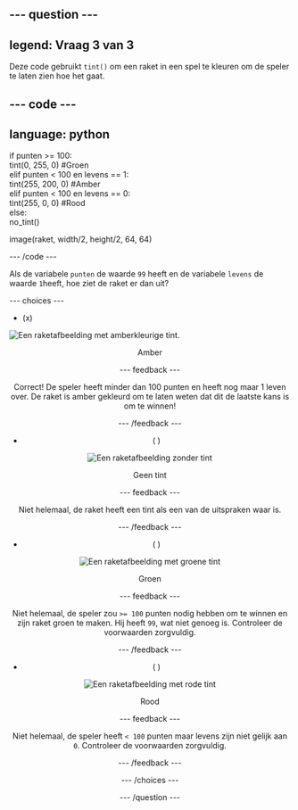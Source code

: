 --- question ---
---
legend: Vraag 3 van 3
---

Deze code gebruikt `tint()` om een raket in een spel te kleuren om de speler te laten zien hoe het gaat.

--- code ---
---
language: python
---

if punten >= 100:    
tint(0, 255, 0) #Groen   
elif punten < 100 en levens == 1:   
tint(255, 200, 0) #Amber    
elif punten < 100 en levens == 0:     
tint(255, 0, 0) #Rood     
else:      
no_tint()

image(raket, width/2, height/2, 64, 64)

--- /code ---

Als de variabele `punten` de waarde `99` heeft en de variabele `levens` de waarde `1`heeft, hoe ziet de raket er dan uit?

--- choices ---

- (x)

![Een raketafbeelding met amberkleurige tint.](images/rocket_amber.png) <div style="text-align: center;">Amber

 --- feedback ---

 Correct! De speler heeft minder dan 100 punten en heeft nog maar 1 leven over. De raket is amber gekleurd om te laten weten dat dit de laatste kans is om te winnen!

 --- /feedback ---

- ( )

![Een raketafbeelding zonder tint](images/rocket_original.png) <div style="text-align: center;">Geen tint

 --- feedback ---

 Niet helemaal, de raket heeft een tint als een van de uitspraken waar is.

 --- /feedback ---

- ( )

![Een raketafbeelding met groene tint](images/rocket_green.png) <div style="text-align: center;">Groen

 --- feedback ---

 Niet helemaal, de speler zou `>= 100` punten nodig hebben om te winnen en zijn raket groen te maken. Hij heeft `99`, wat niet genoeg is. Controleer de voorwaarden zorgvuldig.

 --- /feedback ---

- ( )

![Een raketafbeelding met rode tint](images/rocket_red.png) <div style="text-align: center;">Rood

 --- feedback ---

 Niet helemaal, de speler heeft `< 100` punten maar levens zijn niet gelijk aan `0`. Controleer de voorwaarden zorgvuldig.

 --- /feedback ---

--- /choices ---

--- /question ---
